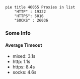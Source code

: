 
```mermaid
pie title 46055 Proxies in list
    "HTTP" : 19322
    "HTTPS": 5016
    "SOCKS" : 26036
```

### Some Info
#### Average Timeout

- mixed: 3.1s
- http: 1.1s
- https: 8.4s
- socks: 4.6s